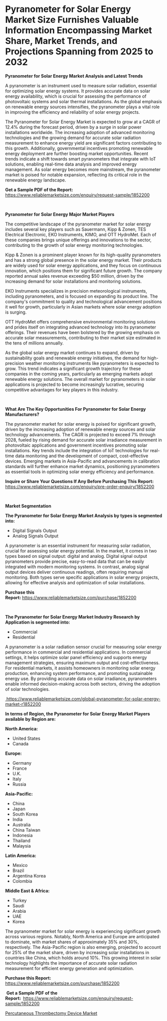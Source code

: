 <p><h1>Pyranometer for Solar Energy Market Size Furnishes Valuable Information Encompassing Market Share, Market Trends, and Projections Spanning from 2025 to 2032</h1></p><p><strong>Pyranometer for Solar Energy Market Analysis and Latest Trends</strong></p>
<p><p>A pyranometer is an instrument used to measure solar radiation, essential for optimizing solar energy systems. It provides accurate data on solar energy availability, which is crucial for assessing the performance of photovoltaic systems and solar thermal installations. As the global emphasis on renewable energy sources intensifies, the pyranometer plays a vital role in improving the efficiency and reliability of solar energy projects.</p><p>The Pyranometer for Solar Energy Market is expected to grow at a CAGR of 12.4% during the forecast period, driven by a surge in solar power installations worldwide. The increasing adoption of advanced monitoring technologies and the growing demand for accurate solar radiation measurement to enhance energy yield are significant factors contributing to this growth. Additionally, governmental incentives promoting renewable energy deployment are further boosting market opportunities. Recent trends indicate a shift towards smart pyranometers that integrate with IoT solutions, enabling real-time data analysis and improved energy management. As solar energy becomes more mainstream, the pyranometer market is poised for notable expansion, reflecting its critical role in the renewable energy landscape.</p></p>
<p><strong>Get a Sample PDF of the Report:&nbsp;</strong> <a href="https://www.reliablemarketsize.com/enquiry/request-sample/1852200?utm_campaign=2945&utm_medium=2&utm_source=Github&utm_content=ia&utm_term=27032025&utm_id=pyranometer-for-solar-energy">https://www.reliablemarketsize.com/enquiry/request-sample/1852200</a></p>
<p>&nbsp;</p>
<p><strong>Pyranometer for Solar Energy Major Market Players</strong></p>
<p><p>The competitive landscape of the pyranometer market for solar energy includes several key players such as Sauermann, Kipp & Zonen, TES Electrical Electronic, EKO Instruments, KIMO, and OTT HydroMet. Each of these companies brings unique offerings and innovations to the sector, contributing to the growth of solar energy monitoring technologies.</p><p>Kipp & Zonen is a prominent player known for its high-quality pyranometers and has a strong global presence in the solar energy market. Their products are widely used for solar energy applications, and they focus on continuous innovation, which positions them for significant future growth. The company reported annual sales revenue exceeding $50 million, driven by the increasing demand for solar installations and monitoring solutions.</p><p>EKO Instruments specializes in precision meteorological instruments, including pyranometers, and is focused on expanding its product line. The company's commitment to quality and technological advancement positions it well for growth, particularly in Asian markets where solar energy adoption is surging.</p><p>OTT HydroMet offers comprehensive environmental monitoring solutions and prides itself on integrating advanced technology into its pyranometer offerings. Their revenues have been bolstered by the growing emphasis on accurate solar measurements, contributing to their market size estimated in the tens of millions annually.</p><p>As the global solar energy market continues to expand, driven by sustainability goals and renewable energy initiatives, the demand for high-precision weather monitoring instruments like pyranometers is expected to grow. This trend indicates a significant growth trajectory for these companies in the coming years, particularly as emerging markets adopt renewable energy solutions. The overall market for pyranometers in solar applications is projected to become increasingly lucrative, securing competitive advantages for key players in this industry.</p></p>
<p>&nbsp;</p>
<p><strong>What Are The Key Opportunities For Pyranometer for Solar Energy Manufacturers?</strong></p>
<p><p>The pyranometer market for solar energy is poised for significant growth, driven by the increasing adoption of renewable energy sources and solar technology advancements. The CAGR is projected to exceed 7% through 2028, fueled by rising demand for accurate solar irradiance measurement in photovoltaic applications and government incentives promoting solar installations. Key trends include the integration of IoT technologies for real-time data monitoring and the development of compact, cost-effective devices. Emerging markets in Asia-Pacific and advancements in calibration standards will further enhance market dynamics, positioning pyranometers as essential tools in optimizing solar energy efficiency and performance.</p></p>
<p><strong>Inquire or Share Your Questions If Any Before Purchasing This Report:</strong> <a href="https://www.reliablemarketsize.com/enquiry/pre-order-enquiry/1852200?utm_campaign=2945&utm_medium=2&utm_source=Github&utm_content=ia&utm_term=27032025&utm_id=pyranometer-for-solar-energy">https://www.reliablemarketsize.com/enquiry/pre-order-enquiry/1852200</a></p>
<p>&nbsp;</p>
<p><strong>Market Segmentation</strong></p>
<p><strong>The Pyranometer for Solar Energy Market Analysis by types is segmented into:</strong></p>
<p><ul><li>Digital Signals Output</li><li>Analog Signals Output</li></ul></p>
<p><p>A pyranometer is an essential instrument for measuring solar radiation, crucial for assessing solar energy potential. In the market, it comes in two types based on signal output: digital and analog. Digital signal output pyranometers provide precise, easy-to-read data that can be easily integrated with modern monitoring systems. In contrast, analog signal output devices deliver continuous readings, often requiring manual monitoring. Both types serve specific applications in solar energy projects, allowing for effective analysis and optimization of solar installations.</p></p>
<p><strong>Purchase this Report:&nbsp;</strong><a href="https://www.reliablemarketsize.com/purchase/1852200?utm_campaign=2945&utm_medium=2&utm_source=Github&utm_content=ia&utm_term=27032025&utm_id=pyranometer-for-solar-energy">https://www.reliablemarketsize.com/purchase/1852200</a></p>
<p>&nbsp;</p>
<p><strong>The Pyranometer for Solar Energy Market Industry Research by Application is segmented into:</strong></p>
<p><ul><li>Commercial</li><li>Residential</li></ul></p>
<p><p>A pyranometer is a solar radiation sensor crucial for measuring solar energy performance in commercial and residential applications. In commercial settings, it helps optimize solar panel efficiency and supports energy management strategies, ensuring maximum output and cost-effectiveness. For residential markets, it assists homeowners in monitoring solar energy production, enhancing system performance, and promoting sustainable energy use. By providing accurate data on solar irradiance, pyranometers enable informed decision-making across both sectors, driving the adoption of solar technologies.</p></p>
<p><a href="https://www.reliablemarketsize.com/global-pyranometer-for-solar-energy-market-r1852200?utm_campaign=2945&utm_medium=2&utm_source=Github&utm_content=ia&utm_term=27032025&utm_id=pyranometer-for-solar-energy">&nbsp;https://www.reliablemarketsize.com/global-pyranometer-for-solar-energy-market-r1852200</a></p>
<p><strong>In terms of Region, the Pyranometer for Solar Energy Market Players available by Region are:</strong></p>
<p>
    <p> <strong> North America: </strong>
        <ul>
            <li>United States</li>
            <li>Canada</li>
        </ul>
        </p> 
    <p> <strong> Europe: </strong>
        <ul>
            <li>Germany</li>
            <li>France</li>
            <li>U.K.</li>
            <li>Italy</li>
            <li>Russia</li>
        </ul>
        </p> 
    <p> <strong> Asia-Pacific: </strong>
        <ul>
            <li>China</li>
            <li>Japan</li>
            <li>South Korea</li>
            <li>India</li>
            <li>Australia</li>
            <li>China Taiwan</li>
            <li>Indonesia</li>
            <li>Thailand</li>
            <li>Malaysia</li>
        </ul>
        </p> 
    <p> <strong> Latin America: </strong>
        <ul>
            <li>Mexico</li>
            <li>Brazil</li>
            <li>Argentina Korea</li>
            <li>Colombia</li>
        </ul>
        </p> 
    <p> <strong> Middle East & Africa: </strong>
        <ul>
            <li>Turkey</li>
            <li>Saudi</li>
            <li>Arabia</li>
            <li>UAE</li>
            <li>Korea</li>
        </ul>
    </p>
    </p>
<p><p>The pyranometer market for solar energy is experiencing significant growth across various regions. Notably, North America and Europe are anticipated to dominate, with market shares of approximately 35% and 30%, respectively. The Asia-Pacific region is also emerging, projected to account for 25% of the market share, driven by increasing solar installations in countries like China, which holds around 10%. This growing interest in solar technology highlights the importance of accurate solar radiation measurement for efficient energy generation and optimization.</p></p>
<p><strong>Purchase this Report: </strong><a href="https://www.reliablemarketsize.com/purchase/1852200?utm_campaign=2945&utm_medium=2&utm_source=Github&utm_content=ia&utm_term=27032025&utm_id=pyranometer-for-solar-energy">https://www.reliablemarketsize.com/purchase/1852200</a></p>
<p>&nbsp;<strong>Get a Sample PDF of the Report:&nbsp;&nbsp;</strong><a href="https://www.reliablemarketsize.com/enquiry/request-sample/1852200?utm_campaign=2945&utm_medium=2&utm_source=Github&utm_content=ia&utm_term=27032025&utm_id=pyranometer-for-solar-energy">https://www.reliablemarketsize.com/enquiry/request-sample/1852200</a></p>
<p><strong></strong></p>
<p><p><a href="https://github.com/ternainglin/Market-Research-Report-List-1/blob/main/percutaneous-thrombectomy-device-market.md?utm_campaign=2945&utm_medium=2&utm_source=Github&utm_content=ia&utm_term=27032025&utm_id=pyranometer-for-solar-energy">Percutaneous Thrombectomy Device Market</a></p></p>